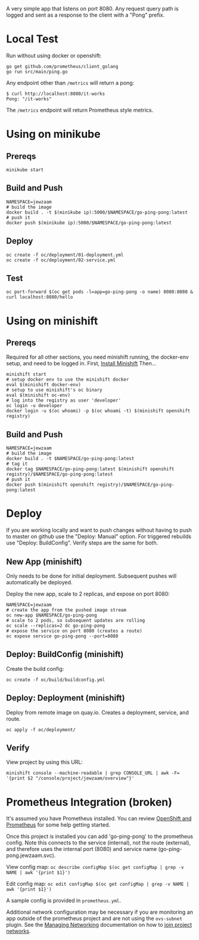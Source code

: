
A very simple app that listens on port 8080.
Any request query path is logged and sent as a response to the client with a "Pong" prefix.

# Local Test
Run without using docker or openshift:

```
go get github.com/prometheus/client_golang
go run src/main/ping.go
```

Any endpoint other than `/metrics` will return a pong:

```
$ curl http://localhost:8080/it-works
Pong: "/it-works"
```

The `/metrics` endpoint will return Prometheus style metrics.

# Using on minikube

## Prereqs

```
minikube start
```

## Build and Push

```
NAMESPACE=jewzaam
# build the image
docker build . -t $(minikube ip):5000/$NAMESPACE/go-ping-pong:latest
# push it
docker push $(minikube ip):5000/$NAMESPACE/go-ping-pong:latest
```

## Deploy

```
oc create -f oc/deployment/01-deployment.yml
oc create -f oc/deployment/02-service.yml
```

## Test

```
oc port-forward $(oc get pods -l=app=go-ping-pong -o name) 8080:8080 &
curl localhost:8080/hello
```

# Using on minishift

## Prereqs
Required for all other sections, you need minishift running, the docker-env setup, and need to be logged in.
First, [Install Minishift](https://docs.openshift.org/latest/minishift/getting-started/installing.html)
Then...

```
minishift start
# setup docker env to use the minishift docker
eval $(minishift docker-env)
# setup to use minishift's oc binary
eval $(minishift oc-env)
# log into the registry as user 'developer'
oc login -u developer
docker login -u $(oc whoami) -p $(oc whoami -t) $(minishift openshift registry)
```

## Build and Push

```
NAMESPACE=jewzaam
# build the image
docker build . -t $NAMESPACE/go-ping-pong:latest
# tag it
docker tag $NAMESPACE/go-ping-pong:latest $(minishift openshift registry)/$NAMESPACE/go-ping-pong:latest
# push it
docker push $(minishift openshift registry)/$NAMESPACE/go-ping-pong:latest
```

# Deploy
If you are working locally and want to push changes without having to push to master on github use the "Deploy: Manual" option.  For triggered rebuilds use "Deploy: BuildConfig".  Verify steps are the same for both.


## New App (minishift)
Only needs to be done for initial deployment.  Subsequent pushes will automatically be deployed.

Deploy the new app, scale to 2 replicas, and expose on port 8080:
```
NAMESPACE=jewzaam
# create the app from the pushed image stream
oc new-app $NAMESPACE/go-ping-pong
# scale to 2 pods, so subsequent updates are rolling
oc scale --replicas=2 dc go-ping-pong
# expose the service on port 8080 (creates a route)
oc expose service go-ping-pong --port=8080
```

## Deploy: BuildConfig (minishift)

Create the build config:

```
oc create -f oc/build/buildconfig.yml
```

## Deploy: Deployment (minishift)

Deploy from remote image on quay.io.  Creates a deployment, service, and route.

```
oc apply -f oc/deployment/
```

## Verify
View project by using this URL:
```
minishift console --machine-readable | grep CONSOLE_URL | awk -F= '{print $2 "/console/project/jewzaam/overview"}'
```

# Prometheus Integration (broken)
It's assumed you have Prometheus installed.  You can review [OpenShift and Prometheus](https://www.robustperception.io/openshift-and-prometheus/) for some help getting started.

Once this project is installed you can add 'go-ping-pong' to the prometheus config.  Note this connects to the service (internal), not the route (external), and therefore uses the internal port (8080) and service name (go-ping-pong.jewzaam.svc).

View config map:  `oc describe configMap $(oc get configMap | grep -v NAME | awk '{print $1}')`

Edit config map:  `oc edit configMap $(oc get configMap | grep -v NAME | awk '{print $1}')`

A sample config is provided in `prometheus.yml`.

Additional network configuration may be necessary if you are monitoring an app outside of the prometheus project and are not using the `ovs-subnet` plugin.  See the [Managing Networking](https://docs.openshift.com/container-platform/3.5/admin_guide/managing_networking.html) documentation on how to [join project networks](https://docs.openshift.com/container-platform/3.5/admin_guide/managing_networking.html#joining-project-networks).
